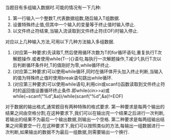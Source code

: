 当题目有多组输入数据时.可能的情况有一下几种:
1.	第一行输入一个整数T,代表数据组数,随后输入T组数据.
2.	设置特殊终止值,但其中一个输入的变量等于终止值时输入停止.
3.	以文件终止符结束,当输入流读取到文件终止符(EOF)时输入停止.

对应以上几种输入方法,可用以下几种方法输入多组数据.
1.	(对应第一种要求)先读取T,然后使用循环次数为T的for循环语句,重复执行T次解题操作.或者使用while(T--){}语句,每执行一次解题操作,T减少1,执行T次以后判断循环条件时,T的值刚好为零,while循环终止.
2.	(对应第二种要求)可以使用while循环,同时在循环体开头加入终止判断,当输入的值为特殊终止值时使用break语句跳出while循环.
3.	(对应第三种要求)可以使用while语句,利用cin或scanf()函数读取到文件终止符时的返回值设置循环终止条件.即while(cin>>a)或while(~scanf(“%d”,&a))/while(scanf(“%d”,&a)!=EOF)

对于数据的输出格式,通常题目有两种特殊的格式要求.
第一种要求是每两个输出的结果之间由空格分割,在这种要求下,我们可以在输出完一个结果之后进行一次判断,若输出的结果不为最后一个输出数据,则输出一个空格.
第二种要求是每两组输出结果之间需要空一行,在这种要求下,我们可以按照类似的方法,每输出一组数据进行一次判断,如果输出的数据不为最后一组数据,则需要输出一个换行.